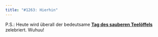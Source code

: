 ```yaml
---
title: "#1263: Hierhin"
---
```


P.S.:
Heute wird überall der bedeutsame <a href="http://www.fonflatter.de/dateien/kalender_fonflatter_2009.pdf"><strong>Tag des sauberen Teelöffels</strong></a> zelebriert. Wuhuu!
